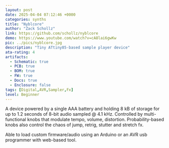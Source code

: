 ```yaml
---
layout: post
date: 2025-04-04 07:12:46 +0000
categories: synths
title: "Nyblcore"
author: "Zack Schollz"
link: https://github.com/schollz/nyblcore
demo: https://www.youtube.com/watch?v=cA8lai6gwKw
pic: ../pics/nyblcore.jpg
description: "Tiny ATtiny85-based sample player device"
ata-rating: 4
artifacts:
  - Schematic: true
  - PCB: true
  - BOM: true
  - FW: true
  - Docs: true
  - Enclosure: false
tags: [Digital,AVR,Sampler,Fx]
level: Beginner
---
```


A device powered by a single AAA battery and holding 8 kB of storage for up to 1.2 seconds of 8-bit audio sampled @ 4.1 kHz. Controlled by multi-functional knobs that modulate tempo, volume, distortion. Probability-based knobs also control the chaos of jump, retrig, stutter and stretch fx.

Able to load custom firmware/audio using an Arduino or an AVR usb programmer with web-based tool.
